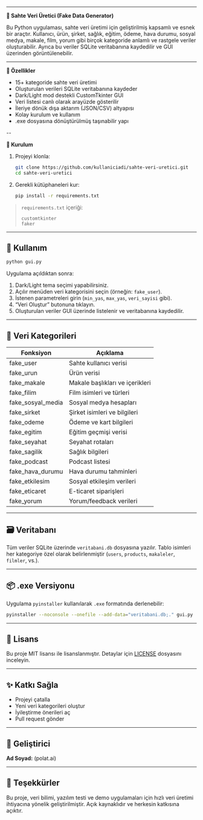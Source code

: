 
---

**🔮 Sahte Veri Üretici (Fake Data Generator)**

Bu Python uygulaması, sahte veri üretimi için geliştirilmiş kapsamlı ve esnek bir araçtır. Kullanıcı, ürün, şirket, sağlık, eğitim, ödeme, hava durumu, sosyal medya, makale, film, yorum gibi birçok kategoride anlamlı ve rastgele veriler oluşturabilir. Ayrıca bu veriler SQLite veritabanına kaydedilir ve GUI üzerinden görüntülenebilir.

---

**🧠 Özellikler**

- 15+ kategoride sahte veri üretimi  
- Oluşturulan verileri SQLite veritabanına kaydeder  
- Dark/Light mod destekli CustomTkinter GUI  
- Veri listesi canlı olarak arayüzde gösterilir  
- İleriye dönük dışa aktarım (JSON/CSV) altyapısı  
- Kolay kurulum ve kullanım  
- .exe dosyasına dönüştürülmüş taşınabilir yapı  

--

**🚀 Kurulum**

1. Projeyi klonla:
   ```bash
   git clone https://github.com/kullaniciadi/sahte-veri-uretici.git
   cd sahte-veri-uretici
   ```

2. Gerekli kütüphaneleri kur:
   ```bash
   pip install -r requirements.txt
   ```
> `requirements.txt` içeriği:
> ```
> customtkinter
> faker
> ```

---

## 🧪 Kullanım

```bash
python gui.py
```

Uygulama açıldıktan sonra:

1. Dark/Light tema seçimi yapabilirsiniz.
2. Açılır menüden veri kategorisini seçin (örneğin: `fake_user`).
3. İstenen parametreleri girin (`min_yas`, `max_yas`, `veri_sayisi` gibi).
4. “Veri Oluştur” butonuna tıklayın.
5. Oluşturulan veriler GUI üzerinde listelenir ve veritabanına kaydedilir.

---

## 🧩 Veri Kategorileri

| Fonksiyon              | Açıklama                             |
|------------------------|--------------------------------------|
| fake_user              | Sahte kullanıcı verisi               |
| fake_urun              | Ürün verisi                          |
| fake_makale            | Makale başlıkları ve içerikleri      |
| fake_filim             | Film isimleri ve türleri             |
| fake_sosyal_media      | Sosyal medya hesapları               |
| fake_sirket            | Şirket isimleri ve bilgileri         |
| fake_odeme             | Ödeme ve kart bilgileri              |
| fake_egitim            | Eğitim geçmişi verisi                |
| fake_seyahat           | Seyahat rotaları                     |
| fake_sagilik           | Sağlık bilgileri                     |
| fake_podcast           | Podcast listesi                      |
| fake_hava_durumu       | Hava durumu tahminleri               |
| fake_etkilesim         | Sosyal etkileşim verileri            |
| fake_eticaret          | E-ticaret siparişleri                |
| fake_yorum             | Yorum/feedback verileri              |

---

## 🗃️ Veritabanı

Tüm veriler SQLite üzerinde `veritabani.db` dosyasına yazılır. Tablo isimleri her kategoriye özel olarak belirlenmiştir (`users`, `products`, `makaleler`, `filmler`, vs.).

---

## 📦 .exe Versiyonu

Uygulama `pyinstaller` kullanılarak `.exe` formatında derlenebilir:

```bash
pyinstaller --noconsole --onefile --add-data="veritabani.db;." gui.py
```

---

## 📄 Lisans

Bu proje MIT lisansı ile lisanslanmıştır. Detaylar için [LICENSE](LICENSE) dosyasını inceleyin.

---

## ✨ Katkı Sağla

- Projeyi çatalla
- Yeni veri kategorileri oluştur
- İyileştirme önerileri aç
- Pull request gönder

---

## 👤 Geliştirici

**Ad Soyad:** (polat.ai)   

---

## 💬 Teşekkürler

Bu proje, veri bilimi, yazılım testi ve demo uygulamaları için hızlı veri üretimi ihtiyacına yönelik geliştirilmiştir. Açık kaynaklıdır ve herkesin katkısına açıktır.
```